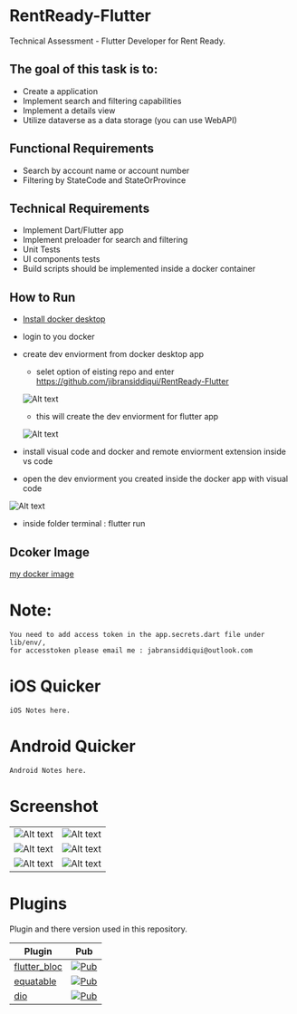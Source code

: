 # RentReady-Flutter

Technical Assessment - Flutter Developer for Rent Ready.

## The goal of this task is to: 
 - Create a application
 - Implement search and filtering capabilities 
 - Implement a details view
 - Utilize dataverse as a data storage (you can use WebAPI)

## Functional Requirements
 - Search by account name or account number
 - Filtering by StateCode and StateOrProvince
 ## Technical Requirements
 - Implement Dart/Flutter app
 - Implement preloader for search and filtering
 - Unit Tests
 - UI components tests
 - Build scripts should be implemented inside a docker container

## How to Run

 - [Install docker desktop](https://www.docker.com)
 - login to you docker
 - create dev enviorment from docker desktop app
    - selet option of eisting repo and enter https://github.com/jibransiddiqui/RentReady-Flutter

     ![Alt text](/lib/assets/images/docker1.png?raw=true "docker")

    - this will create the dev enviorment for flutter app

    ![Alt text](/lib/assets/images/docker2.png?raw=true "docker")
   
- install visual code and docker and remote enviorment extension inside vs code

- open the dev enviorment you created inside the docker app with visual code

![Alt text](/lib/assets/images/docker3.png?raw=true "docker")

-  inside folder terminal :    flutter run
## Dcoker Image
 [my docker image](https://hub.docker.com/repository/docker/jabransiddiqui/dev-environments)

 # Note:
    You need to add access token in the app.secrets.dart file under lib/env/, 
    for accesstoken please email me : jabransiddiqui@outlook.com

# iOS Quicker
    iOS Notes here.
# Android Quicker
    Android Notes here.

# Screenshot
|   |   |
|--------|-----|
|![Alt text](/lib/assets/images/1.png?raw=true "Screenshot 1") | ![Alt text](/lib/assets/images/2.png?raw=true "Screenshot 2") |
|![Alt text](/lib/assets/images/3.png?raw=true "Screenshot 3") | ![Alt text](/lib/assets/images/4.png?raw=true "Screenshot 4") |
|![Alt text](/lib/assets/images/5.png?raw=true "Screenshot 5") | ![Alt text](/lib/assets/images/6.png?raw=true "Screenshot 6") |

# Plugins
Plugin and there version used in this repository.

| Plugin | Pub |
|--------|-----|
| [flutter_bloc](./packages/flutter_bloc/) | [![Pub](https://img.shields.io/pub/v/flutter_bloc.svg?style=flat-square)](https://pub.dartlang.org/packages/flutter_bloc) |
| [equatable](./packages/equatable/) | [![Pub](https://img.shields.io/pub/v/equatable.svg?style=flat-square)](https://pub.dartlang.org/packages/equatable) |
| [dio](./packages/dio:/) | [![Pub](https://img.shields.io/pub/v/dio.svg?style=flat-square)](https://pub.dartlang.org/packages/dio) |